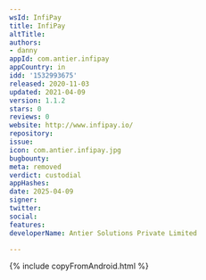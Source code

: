 ```yaml
---
wsId: InfiPay
title: InfiPay
altTitle: 
authors:
- danny
appId: com.antier.infipay
appCountry: in
idd: '1532993675'
released: 2020-11-03
updated: 2021-04-09
version: 1.1.2
stars: 0
reviews: 0
website: http://www.infipay.io/
repository: 
issue: 
icon: com.antier.infipay.jpg
bugbounty: 
meta: removed
verdict: custodial
appHashes: 
date: 2025-04-09
signer: 
twitter: 
social: 
features: 
developerName: Antier Solutions Private Limited

---
```


{% include copyFromAndroid.html %}
